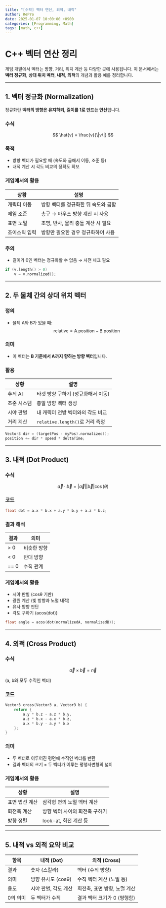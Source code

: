 ```yaml
---
title: "[수학] 벡터 연산, 외적, 내적"
author: RePro
date: 2025-01-07 10:00:00 +0900
categories: [Programming, Math]
tags: [math, c++]
---
```


# C++ 벡터 연산 정리

게임 개발에서 벡터는 방향, 거리, 위치 계산 등 다양한 곳에 사용됩니다. 이 문서에서는 **벡터 정규화**, **상대 위치 벡터**, **내적**, **외적**의 개념과 활용 예를 정리합니다.

---

## 1. 벡터 정규화 (Normalization)

정규화란 **벡터의 방향은 유지하되, 길이를 1로 만드는 연산**입니다.

### 수식
$$
\hat{v} = \frac{v}{\|v\|}
$$

### 목적
- 방향 벡터가 필요할 때 (속도와 곱해서 이동, 조준 등)
- 내적 계산 시 각도 비교의 정확도 확보

### 게임에서의 활용
| 상황 | 설명 |
|------|------|
| 캐릭터 이동 | 방향 벡터를 정규화한 뒤 속도와 곱함 |
| 에임 조준 | 총구 → 마우스 방향 계산 시 사용 |
| 표면 노멀 | 조명, 반사, 물리 충돌 계산 시 필요 |
| 조이스틱 입력 | 방향만 필요한 경우 정규화하여 사용 |

### 주의
- 길이가 0인 벡터는 정규화할 수 없음 → 사전 체크 필요

```cpp
if (v.length() > 0)
    v = v.normalized();
```

---

## 2. 두 물체 간의 상대 위치 벡터

### 정의
- 물체 A와 B가 있을 때:
$$
\text{relative} = \text{A.position} - \text{B.position}
$$

### 의미
- 이 벡터는 **B 기준에서 A까지 향하는 방향 벡터**입니다.

### 활용
| 상황 | 설명 |
|------|------|
| 추적 AI | 타겟 방향 구하기 (정규화해서 이동) |
| 조준 시스템 | 총알 방향 벡터 생성 |
| 시야 판별 | 내 캐릭터 전방 벡터와의 각도 비교 |
| 거리 계산 | `relative.length()`로 거리 측정 |

```cpp
Vector3 dir = (targetPos - myPos).normalized();
position += dir * speed * deltaTime;
```

---

## 3. 내적 (Dot Product)

### 수식
$$
\vec{a} \cdot \vec{b} = |\vec{a}||\vec{b}| \cos(\theta)
$$

### 코드
```cpp
float dot = a.x * b.x + a.y * b.y + a.z * b.z;
```

### 결과 해석
| 결과 | 의미 |
|------|------|
| > 0 | 비슷한 방향 |
| < 0 | 반대 방향 |
| == 0 | 수직 관계 |

### 게임에서의 활용
- 시야 판별 (cosθ 기반)
- 광원 계산 (빛 방향과 노멀 내적)
- 유사 방향 판단
- 각도 구하기 (acos(dot))

```cpp
float angle = acos(dot(normalizedA, normalizedB));
```

---

## 4. 외적 (Cross Product)

### 수식
$$
\vec{a} \times \vec{b} = \vec{n}
$$

(a, b와 모두 수직인 벡터)

### 코드
```cpp
Vector3 cross(Vector3 a, Vector3 b) {
    return {
        a.y * b.z - a.z * b.y,
        a.z * b.x - a.x * b.z,
        a.x * b.y - a.y * b.x
    };
}
```

### 의미
- 두 벡터로 이루어진 평면에 수직인 벡터를 반환
- 결과 벡터의 크기 = 두 벡터가 이루는 평행사변형의 넓이

### 게임에서의 활용
| 상황 | 설명 |
|------|------|
| 표면 법선 계산 | 삼각형 면의 노멀 벡터 계산 |
| 회전축 계산 | 방향 벡터 사이의 회전축 구하기 |
| 방향 정렬 | look-at, 회전 계산 등 |

---

## 5. 내적 vs 외적 요약 비교

| 항목 | 내적 (Dot) | 외적 (Cross) |
|------|------------|---------------|
| 결과 | 숫자 (스칼라) | 벡터 (수직 방향) |
| 의미 | 방향 유사도 (cosθ) | 수직 벡터 계산 (노멀 등) |
| 용도 | 시야 판별, 각도 계산 | 회전축, 표면 방향, 노멀 계산 |
| 0의 의미 | 두 벡터가 수직 | 결과 벡터 크기가 0 (평행함) |
